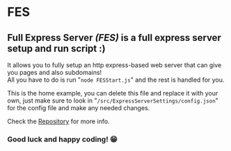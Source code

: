 <h1>FES</h1>
<h2>Full Express Server <i>(FES)</i> is a full express server setup and run script :)</h2>
<p>It allows you to fully setup an http express-based web server that can give you pages and also subdomains!
    <br>All you have to do is run "<code>node FESStart.js</code>" and the rest is handled for you.
</p>
<p>This is the home example, you can delete this file and replace it with your own, just make sure to look in "<code>/src/ExpressServerSettings/config.json</code>" for the config file and make any needed changes.</p>
<p>Check the <a href="https://github.com/TheFlagen430297/full-express-server" target="_blank">Repository</a> for more info.</p>
<h3>Good luck and happy coding! 😁</h3>
